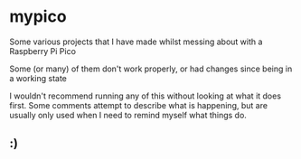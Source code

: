 # mypico

Some various projects that I have made whilst messing about with a Raspberry Pi Pico

Some (or many) of them don't work properly, or had changes since being in a working state

I wouldn't recommend running any of this without looking at what it does first. Some comments attempt to describe what is happening, but are usually only used when I need to remind myself what things do.

## :)